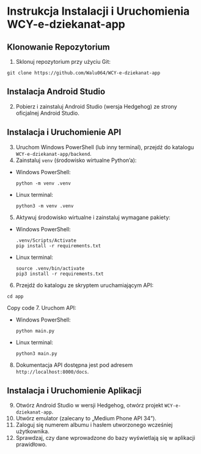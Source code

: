 # Instrukcja Instalacji i Uruchomienia WCY-e-dziekanat-app

## Klonowanie Repozytorium
1. Sklonuj repozytorium przy użyciu Git:
```
git clone https://github.com/Walu064/WCY-e-dziekanat-app
```

## Instalacja Android Studio
2. Pobierz i zainstaluj Android Studio (wersja Hedgehog) ze strony oficjalnej Android Studio.

## Instalacja i Uruchomienie API
3. Uruchom Windows PowerShell (lub inny terminal), przejdź do katalogu `WCY-e-dziekanat-app/backend`.
4. Zainstaluj `venv` (środowisko wirtualne Python’a):
- Windows PowerShell:
  ```
  python -m venv .venv
  ```
- Linux terminal:
  ```
  python3 -m venv .venv
  ```
5. Aktywuj środowisko wirtualne i zainstaluj wymagane pakiety:
- Windows PowerShell:
  ```
  .venv/Scripts/Activate
  pip install -r requirements.txt
  ```
- Linux terminal:
  ```
  source .venv/bin/activate
  pip3 install -r requirements.txt
  ```
6. Przejdź do katalogu ze skryptem uruchamiającym API:
```
cd app
```

Copy code
7. Uruchom API:
- Windows PowerShell:
  ```
  python main.py
  ```
- Linux terminal:
  ```
  python3 main.py
  ```
8. Dokumentacja API dostępna jest pod adresem `http://localhost:8000/docs`.

## Instalacja i Uruchomienie Aplikacji
9. Otwórz Android Studio w wersji Hedgehog, otwórz projekt `WCY-e-dziekanat-app`.
10. Utwórz emulator (zalecany to „Medium Phone API 34”).
11. Zaloguj się numerem albumu i hasłem utworzonego wcześniej użytkownika.
12. Sprawdzaj, czy dane wprowadzone do bazy wyświetlają się w aplikacji prawidłowo.
